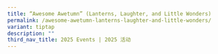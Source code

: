 ```yaml
---
title: “Awesome Awetumn” (Lanterns, Laughter, and Little Wonders)
permalink: /awesome-awetumn-lanterns-laughter-and-little-wonders/
variant: tiptap
description: ""
third_nav_title: 2025 Events | 2025 活动
---
```

